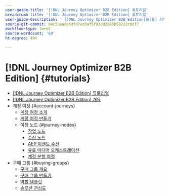 ```yaml
---
user-guide-title: '[!DNL Journey Optimizer B2B Edition] 튜토리얼'
breadcrumb-title: '[!DNL Journey Optimizer B2B Edition] 튜토리얼'
user-guide-description: ' [!DNL Journey Optimizer B2B Edition]을(를) 최대한 활용하는 방법을 알아봅니다. 기본 제공 생성형 AI와 업계 최고 수준의 자동화를 활용해 계정 및 구매 그룹 여정을 조율하여 특정 서비스에 대한 수요를 극대화할 수 있습니다.'
source-git-commit: 04c5bea8e5dfd7ed3af5f93dd2065b59222c0df7
workflow-type: tm+mt
source-wordcount: '69'
ht-degree: 40%

---
```



# [!DNL Journey Optimizer B2B Edition] {#tutorials}

+ [[!DNL Journey Optimizer B2B Edition] 튜토리얼](overview.md)
+ [[!DNL Journey Optimizer B2B Edition] 개요](/help/overview-video.md)
+ 계정 여정 {#account-journeys}
   + [계정 여정 소개](/help/account-journeys/introducing-account-journeys.md)
   + [계정 여정 만들기](/help/account-journeys/create-an-account-journey.md)
   + 여정 노드 {#journey-nodes}
      + [작업 노드](/help/account-journeys/journey-nodes/action-node.md)
      + [수신 노드](/help/account-journeys/journey-nodes/listen-node.md)
      + [AEP 이벤트 수신](/help/account-journeys/journey-nodes/listen-for-aep-events.md)
      + [유료 미디어 오케스트레이션](/help/account-journeys/journey-nodes/paid-media-orchestration.md)
      + [계정 분할 여정](/help/account-journeys/journey-nodes/split-account-journey.md)
+ 구매 그룹 {#buying-groups}
   + [구매 그룹 개요](/help/buying-groups/buying-groups-overview.md)
   + [구매 그룹 만들기](/help/buying-groups/create-a-buying-group.md)
   + [역할 템플릿](/help/buying-groups/role-templates.md)
   + [솔루션 관심도](/help/buying-groups/solution-interest.md)
